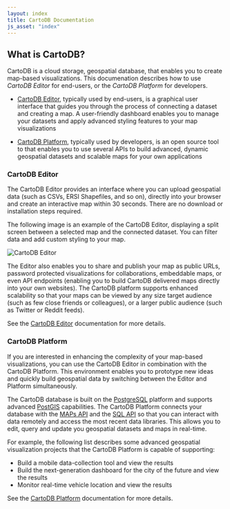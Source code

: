 ```yaml
---
layout: index
title: CartoDB Documentation
js_asset: "index"
---
```


## What is CartoDB?

CartoDB is a cloud storage, geospatial database, that enables you to create map-based visualizations. This documenation describes how to use *CartoDB Editor* for end-users, or the *CartoDB Platform* for developers.  

- [CartoDB Editor](/cartodb-editor.html), typically used by end-users, is a graphical user interface that guides you through the process of connecting a dataset and creating a map.  A user-friendly dashboard enables you to manage your datasets and apply advanced styling features to your map visualizations 

- [CartoDB Platform](/cartodb-platform.html), typically used by developers, is an open source tool to that enables you to use several APIs to build advanced, dynamic geospatial datasets and scalable maps for your own applications

<!-- TODO: link to 'Use cases' and 'Industries' -->
<!-- Writer Note_csobier: I am not sure who wrote the comment above?' -->

### CartoDB Editor

The CartoDB Editor provides an interface where you can upload geospatial data (such as CSVs, ERSI Shapefiles, and so on), directly into your browser and create an interactive map within 30 seconds. There are no download or installation steps required.

The following image is an example of the CartoDB Editor, displaying a split screen between a selected map and the connected dataset. You can filter data and add custom styling to your map.

<p class="wrap-border"><img src="/img/layout/cartodb-editor/cartodb-editor.png" alt="CartoDB Editor" /></p>

The Editor also enables you to share and publish your map as public URLs, password protected visualizations for collaborations, embeddable maps, or even API endpoints (enabling you to build CartoDB delivered maps directly into your own websites). The CartoDB platform supports enhanced scalability so that your maps can be viewed by any size target audience (such as few close friends or colleagues), or a larger public audience (such as Twitter or Reddit feeds).

See the [CartoDB Editor](http://docs.cartodb.com/cartodb-editor.html) documentation for more details.

### CartoDB Platform

If you are interested in enhancing the complexity of your map-based visualizations, you can use the CartoDB Editor in combination with the CartoDB Platform. This environment enables you to prototype new ideas and quickly build geospatial data by switching between the Editor and Platform simultaneously.

The CartoDB database is built on the [PostgreSQL](http://www.postgresql.org/docs/9.1/static/) platform and supports advanced [PostGIS](http://postgis.net/docs/manual-2.0/) capabilities. The CartoDB Platform connects your database with the [MAPs API](http://docs.cartodb.com/cartodb-platform/maps-api.html) and the [SQL API](http://docs.cartodb.com/cartodb-platform/sql-api.html) so that you can interact with data remotely and access the most recent data libraries. This allows you to edit, query and update you geospatial datasets and maps in real-time.

For example, the following list describes some advanced geospatial visualization projects that the CartoDB Platform is capable of supporting:

- Build a mobile data-collection tool and view the results
- Build the next-generation dashboard for the city of the future and view the results
- Monitor real-time vehicle location and view the results

See the [CartoDB Platform](http://docs.cartodb.com/cartodb-platform.html) documentation for more details.